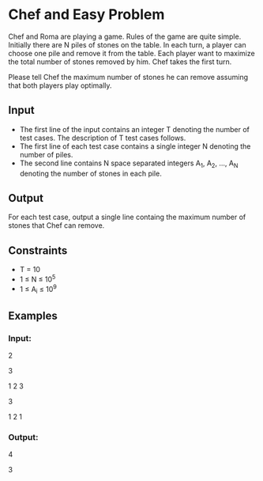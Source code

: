 # Chef and Easy Problem

Chef and Roma are playing a game. Rules of the game are quite simple. Initially there are N piles of stones on the table. 
In each turn, a player can choose one pile and remove it from the table. Each player want to maximize the total number of stones removed by him. Chef takes the first turn.

Please tell Chef the maximum number of stones he can remove assuming that both players play optimally.

## Input

- The first line of the input contains an integer T denoting the number of test cases. The description of T test cases follows.
- The first line of each test case contains a single integer N denoting the number of piles.
- The second line contains N space separated integers A<sub>1</sub>, A<sub>2</sub>, ..., A<sub>N</sub> denoting the number of stones in each pile.

## Output

For each test case, output a single line containg the maximum number of stones that Chef can remove.

## Constraints

- T = 10 
- 1 ≤ N ≤ 10<sup>5</sup>
- 1 ≤ A<sub>i</sub> ≤ 10<sup>9</sup>

## Examples

### Input:

2

3

1 2 3

3

1 2 1

### Output:

4

3
